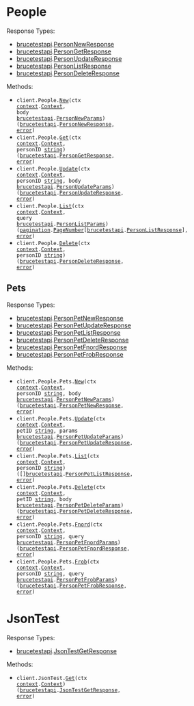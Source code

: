# People

Response Types:

- <a href="https://pkg.go.dev/github.com/bruce-hill/bruce-test-api-go">brucetestapi</a>.<a href="https://pkg.go.dev/github.com/bruce-hill/bruce-test-api-go#PersonNewResponse">PersonNewResponse</a>
- <a href="https://pkg.go.dev/github.com/bruce-hill/bruce-test-api-go">brucetestapi</a>.<a href="https://pkg.go.dev/github.com/bruce-hill/bruce-test-api-go#PersonGetResponse">PersonGetResponse</a>
- <a href="https://pkg.go.dev/github.com/bruce-hill/bruce-test-api-go">brucetestapi</a>.<a href="https://pkg.go.dev/github.com/bruce-hill/bruce-test-api-go#PersonUpdateResponse">PersonUpdateResponse</a>
- <a href="https://pkg.go.dev/github.com/bruce-hill/bruce-test-api-go">brucetestapi</a>.<a href="https://pkg.go.dev/github.com/bruce-hill/bruce-test-api-go#PersonListResponse">PersonListResponse</a>
- <a href="https://pkg.go.dev/github.com/bruce-hill/bruce-test-api-go">brucetestapi</a>.<a href="https://pkg.go.dev/github.com/bruce-hill/bruce-test-api-go#PersonDeleteResponse">PersonDeleteResponse</a>

Methods:

- <code title="post /people">client.People.<a href="https://pkg.go.dev/github.com/bruce-hill/bruce-test-api-go#PersonService.New">New</a>(ctx <a href="https://pkg.go.dev/context">context</a>.<a href="https://pkg.go.dev/context#Context">Context</a>, body <a href="https://pkg.go.dev/github.com/bruce-hill/bruce-test-api-go">brucetestapi</a>.<a href="https://pkg.go.dev/github.com/bruce-hill/bruce-test-api-go#PersonNewParams">PersonNewParams</a>) (<a href="https://pkg.go.dev/github.com/bruce-hill/bruce-test-api-go">brucetestapi</a>.<a href="https://pkg.go.dev/github.com/bruce-hill/bruce-test-api-go#PersonNewResponse">PersonNewResponse</a>, <a href="https://pkg.go.dev/builtin#error">error</a>)</code>
- <code title="get /people/{person_id}">client.People.<a href="https://pkg.go.dev/github.com/bruce-hill/bruce-test-api-go#PersonService.Get">Get</a>(ctx <a href="https://pkg.go.dev/context">context</a>.<a href="https://pkg.go.dev/context#Context">Context</a>, personID <a href="https://pkg.go.dev/builtin#string">string</a>) (<a href="https://pkg.go.dev/github.com/bruce-hill/bruce-test-api-go">brucetestapi</a>.<a href="https://pkg.go.dev/github.com/bruce-hill/bruce-test-api-go#PersonGetResponse">PersonGetResponse</a>, <a href="https://pkg.go.dev/builtin#error">error</a>)</code>
- <code title="put /people/{person_id}">client.People.<a href="https://pkg.go.dev/github.com/bruce-hill/bruce-test-api-go#PersonService.Update">Update</a>(ctx <a href="https://pkg.go.dev/context">context</a>.<a href="https://pkg.go.dev/context#Context">Context</a>, personID <a href="https://pkg.go.dev/builtin#string">string</a>, body <a href="https://pkg.go.dev/github.com/bruce-hill/bruce-test-api-go">brucetestapi</a>.<a href="https://pkg.go.dev/github.com/bruce-hill/bruce-test-api-go#PersonUpdateParams">PersonUpdateParams</a>) (<a href="https://pkg.go.dev/github.com/bruce-hill/bruce-test-api-go">brucetestapi</a>.<a href="https://pkg.go.dev/github.com/bruce-hill/bruce-test-api-go#PersonUpdateResponse">PersonUpdateResponse</a>, <a href="https://pkg.go.dev/builtin#error">error</a>)</code>
- <code title="get /people">client.People.<a href="https://pkg.go.dev/github.com/bruce-hill/bruce-test-api-go#PersonService.List">List</a>(ctx <a href="https://pkg.go.dev/context">context</a>.<a href="https://pkg.go.dev/context#Context">Context</a>, query <a href="https://pkg.go.dev/github.com/bruce-hill/bruce-test-api-go">brucetestapi</a>.<a href="https://pkg.go.dev/github.com/bruce-hill/bruce-test-api-go#PersonListParams">PersonListParams</a>) (<a href="https://pkg.go.dev/github.com/bruce-hill/bruce-test-api-go/packages/pagination">pagination</a>.<a href="https://pkg.go.dev/github.com/bruce-hill/bruce-test-api-go/packages/pagination#PageNumber">PageNumber</a>[<a href="https://pkg.go.dev/github.com/bruce-hill/bruce-test-api-go">brucetestapi</a>.<a href="https://pkg.go.dev/github.com/bruce-hill/bruce-test-api-go#PersonListResponse">PersonListResponse</a>], <a href="https://pkg.go.dev/builtin#error">error</a>)</code>
- <code title="delete /people/{person_id}">client.People.<a href="https://pkg.go.dev/github.com/bruce-hill/bruce-test-api-go#PersonService.Delete">Delete</a>(ctx <a href="https://pkg.go.dev/context">context</a>.<a href="https://pkg.go.dev/context#Context">Context</a>, personID <a href="https://pkg.go.dev/builtin#string">string</a>) (<a href="https://pkg.go.dev/github.com/bruce-hill/bruce-test-api-go">brucetestapi</a>.<a href="https://pkg.go.dev/github.com/bruce-hill/bruce-test-api-go#PersonDeleteResponse">PersonDeleteResponse</a>, <a href="https://pkg.go.dev/builtin#error">error</a>)</code>

## Pets

Response Types:

- <a href="https://pkg.go.dev/github.com/bruce-hill/bruce-test-api-go">brucetestapi</a>.<a href="https://pkg.go.dev/github.com/bruce-hill/bruce-test-api-go#PersonPetNewResponse">PersonPetNewResponse</a>
- <a href="https://pkg.go.dev/github.com/bruce-hill/bruce-test-api-go">brucetestapi</a>.<a href="https://pkg.go.dev/github.com/bruce-hill/bruce-test-api-go#PersonPetUpdateResponse">PersonPetUpdateResponse</a>
- <a href="https://pkg.go.dev/github.com/bruce-hill/bruce-test-api-go">brucetestapi</a>.<a href="https://pkg.go.dev/github.com/bruce-hill/bruce-test-api-go#PersonPetListResponse">PersonPetListResponse</a>
- <a href="https://pkg.go.dev/github.com/bruce-hill/bruce-test-api-go">brucetestapi</a>.<a href="https://pkg.go.dev/github.com/bruce-hill/bruce-test-api-go#PersonPetDeleteResponse">PersonPetDeleteResponse</a>
- <a href="https://pkg.go.dev/github.com/bruce-hill/bruce-test-api-go">brucetestapi</a>.<a href="https://pkg.go.dev/github.com/bruce-hill/bruce-test-api-go#PersonPetFnordResponse">PersonPetFnordResponse</a>
- <a href="https://pkg.go.dev/github.com/bruce-hill/bruce-test-api-go">brucetestapi</a>.<a href="https://pkg.go.dev/github.com/bruce-hill/bruce-test-api-go#PersonPetFrobResponse">PersonPetFrobResponse</a>

Methods:

- <code title="post /people/{person_id}/pets">client.People.Pets.<a href="https://pkg.go.dev/github.com/bruce-hill/bruce-test-api-go#PersonPetService.New">New</a>(ctx <a href="https://pkg.go.dev/context">context</a>.<a href="https://pkg.go.dev/context#Context">Context</a>, personID <a href="https://pkg.go.dev/builtin#string">string</a>, body <a href="https://pkg.go.dev/github.com/bruce-hill/bruce-test-api-go">brucetestapi</a>.<a href="https://pkg.go.dev/github.com/bruce-hill/bruce-test-api-go#PersonPetNewParams">PersonPetNewParams</a>) (<a href="https://pkg.go.dev/github.com/bruce-hill/bruce-test-api-go">brucetestapi</a>.<a href="https://pkg.go.dev/github.com/bruce-hill/bruce-test-api-go#PersonPetNewResponse">PersonPetNewResponse</a>, <a href="https://pkg.go.dev/builtin#error">error</a>)</code>
- <code title="put /people/{person_id}/pets/{pet_id}">client.People.Pets.<a href="https://pkg.go.dev/github.com/bruce-hill/bruce-test-api-go#PersonPetService.Update">Update</a>(ctx <a href="https://pkg.go.dev/context">context</a>.<a href="https://pkg.go.dev/context#Context">Context</a>, petID <a href="https://pkg.go.dev/builtin#string">string</a>, params <a href="https://pkg.go.dev/github.com/bruce-hill/bruce-test-api-go">brucetestapi</a>.<a href="https://pkg.go.dev/github.com/bruce-hill/bruce-test-api-go#PersonPetUpdateParams">PersonPetUpdateParams</a>) (<a href="https://pkg.go.dev/github.com/bruce-hill/bruce-test-api-go">brucetestapi</a>.<a href="https://pkg.go.dev/github.com/bruce-hill/bruce-test-api-go#PersonPetUpdateResponse">PersonPetUpdateResponse</a>, <a href="https://pkg.go.dev/builtin#error">error</a>)</code>
- <code title="get /people/{person_id}/pets">client.People.Pets.<a href="https://pkg.go.dev/github.com/bruce-hill/bruce-test-api-go#PersonPetService.List">List</a>(ctx <a href="https://pkg.go.dev/context">context</a>.<a href="https://pkg.go.dev/context#Context">Context</a>, personID <a href="https://pkg.go.dev/builtin#string">string</a>) ([]<a href="https://pkg.go.dev/github.com/bruce-hill/bruce-test-api-go">brucetestapi</a>.<a href="https://pkg.go.dev/github.com/bruce-hill/bruce-test-api-go#PersonPetListResponse">PersonPetListResponse</a>, <a href="https://pkg.go.dev/builtin#error">error</a>)</code>
- <code title="delete /people/{person_id}/pets/{pet_id}">client.People.Pets.<a href="https://pkg.go.dev/github.com/bruce-hill/bruce-test-api-go#PersonPetService.Delete">Delete</a>(ctx <a href="https://pkg.go.dev/context">context</a>.<a href="https://pkg.go.dev/context#Context">Context</a>, petID <a href="https://pkg.go.dev/builtin#string">string</a>, body <a href="https://pkg.go.dev/github.com/bruce-hill/bruce-test-api-go">brucetestapi</a>.<a href="https://pkg.go.dev/github.com/bruce-hill/bruce-test-api-go#PersonPetDeleteParams">PersonPetDeleteParams</a>) (<a href="https://pkg.go.dev/github.com/bruce-hill/bruce-test-api-go">brucetestapi</a>.<a href="https://pkg.go.dev/github.com/bruce-hill/bruce-test-api-go#PersonPetDeleteResponse">PersonPetDeleteResponse</a>, <a href="https://pkg.go.dev/builtin#error">error</a>)</code>
- <code title="get /people/{person_id}/pet">client.People.Pets.<a href="https://pkg.go.dev/github.com/bruce-hill/bruce-test-api-go#PersonPetService.Fnord">Fnord</a>(ctx <a href="https://pkg.go.dev/context">context</a>.<a href="https://pkg.go.dev/context#Context">Context</a>, personID <a href="https://pkg.go.dev/builtin#string">string</a>, query <a href="https://pkg.go.dev/github.com/bruce-hill/bruce-test-api-go">brucetestapi</a>.<a href="https://pkg.go.dev/github.com/bruce-hill/bruce-test-api-go#PersonPetFnordParams">PersonPetFnordParams</a>) (<a href="https://pkg.go.dev/github.com/bruce-hill/bruce-test-api-go">brucetestapi</a>.<a href="https://pkg.go.dev/github.com/bruce-hill/bruce-test-api-go#PersonPetFnordResponse">PersonPetFnordResponse</a>, <a href="https://pkg.go.dev/builtin#error">error</a>)</code>
- <code title="get /people/{person_id}/pet2">client.People.Pets.<a href="https://pkg.go.dev/github.com/bruce-hill/bruce-test-api-go#PersonPetService.Frob">Frob</a>(ctx <a href="https://pkg.go.dev/context">context</a>.<a href="https://pkg.go.dev/context#Context">Context</a>, personID <a href="https://pkg.go.dev/builtin#string">string</a>, query <a href="https://pkg.go.dev/github.com/bruce-hill/bruce-test-api-go">brucetestapi</a>.<a href="https://pkg.go.dev/github.com/bruce-hill/bruce-test-api-go#PersonPetFrobParams">PersonPetFrobParams</a>) (<a href="https://pkg.go.dev/github.com/bruce-hill/bruce-test-api-go">brucetestapi</a>.<a href="https://pkg.go.dev/github.com/bruce-hill/bruce-test-api-go#PersonPetFrobResponse">PersonPetFrobResponse</a>, <a href="https://pkg.go.dev/builtin#error">error</a>)</code>

# JsonTest

Response Types:

- <a href="https://pkg.go.dev/github.com/bruce-hill/bruce-test-api-go">brucetestapi</a>.<a href="https://pkg.go.dev/github.com/bruce-hill/bruce-test-api-go#JsonTestGetResponse">JsonTestGetResponse</a>

Methods:

- <code title="get /json-test">client.JsonTest.<a href="https://pkg.go.dev/github.com/bruce-hill/bruce-test-api-go#JsonTestService.Get">Get</a>(ctx <a href="https://pkg.go.dev/context">context</a>.<a href="https://pkg.go.dev/context#Context">Context</a>) (<a href="https://pkg.go.dev/github.com/bruce-hill/bruce-test-api-go">brucetestapi</a>.<a href="https://pkg.go.dev/github.com/bruce-hill/bruce-test-api-go#JsonTestGetResponse">JsonTestGetResponse</a>, <a href="https://pkg.go.dev/builtin#error">error</a>)</code>
